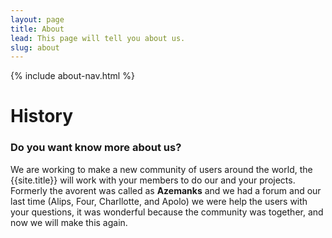 ```yaml
---
layout: page
title: About
lead: This page will tell you about us.
slug: about
---
```


{% include about-nav.html %}

# History

### Do you want know more about us?

We are working to make a  new community of users around the world, the {{site.title}} will work with your
members to do our and your projects. Formerly the avorent was called as __Azemanks__ and we had a
forum and our last time (Alips, Four, Charllotte, and Apolo) we were help the users with
 your questions, it was wonderful because the community was together, and now we will make this again.
